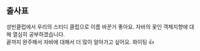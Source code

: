 ## 출사표

성빈클럽에서 우리의 스터디 클럽으로 이름 바꾼거 좋아요. 자바의 꽃인 객체지향에 대해 열심히 공부하겠습니다. <br>
끝까지 완주해서 자바에 대해서 더 많이 알아가고 싶어요. 화이팅 👍